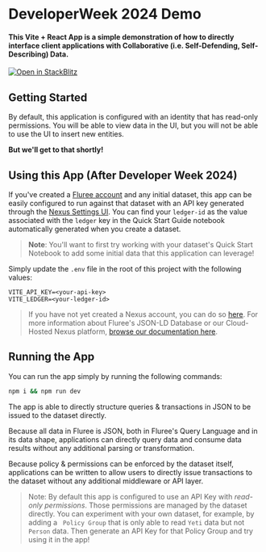 # DeveloperWeek 2024 Demo

#### This Vite + React App is a simple demonstration of how to directly interface client applications with Collaborative (i.e. Self-Defending, Self-Describing) Data.

[![Open in StackBlitz](https://developer.stackblitz.com/img/open_in_stackblitz.svg)](https://stackblitz.com/github/fluree/dev-week-2024?file=md!README.md)

## Getting Started

By default, this application is configured with an identity that has read-only permissions. You will be able to view data in the UI, but you will not be able to use the UI to insert new entities.

**But we'll get to that shortly!**

## Using this App (After Developer Week 2024)

If you've created a [Fluree account](https://data.flur.ee/) and any initial dataset, this app can be easily configured to run against that dataset with an API key generated through the [Nexus Settings UI](https://developers.flur.ee/docs/nexus/datasets/settings/). You can find your `ledger-id` as the value associated with the `ledger` key in the Quick Start Guide notebook automatically generated when you create a dataset.

> **Note**: You'll want to first try working with your dataset's Quick Start Notebook to add some initial data that this application can leverage!

Simply update the `.env` file in the root of this project with the following values:

```
VITE_API_KEY=<your-api-key>
VITE_LEDGER=<your-ledger-id>
```

> If you have not yet created a Nexus account, you can do so [here](https://data.flur.ee/). For more information about Fluree's JSON-LD Database or our Cloud-Hosted Nexus platform, [browse our documentation here](https://developers.flur.ee/).

## Running the App

You can run the app simply by running the following commands:

```bash
npm i && npm run dev
```

The app is able to directly structure queries & transactions in JSON to be issued to the dataset directly.

Because all data in Fluree is JSON, both in Fluree's Query Language and in its data shape, applications can directly query data and consume data results without any additional parsing or transformation.

Because policy & permissions can be enforced by the dataset itself, applications can be written to allow users to directly issue transactions to the dataset without any additional middleware or API layer.

> Note: By default this app is configured to use an API Key with _read-only permissions_. Those permissions are managed by the dataset directly. You can experiment with your own dataset, for example, by adding a ` Policy Group` that is only able to read `Yeti` data but not `Person` data. Then generate an API Key for that Policy Group and try using it in the app!
